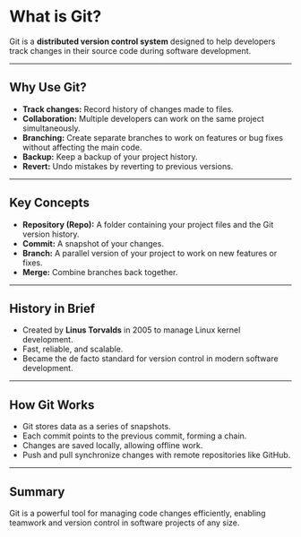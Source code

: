 # What is Git?

Git is a **distributed version control system** designed to help developers track changes in their source code during software development.

---

## Why Use Git?

- **Track changes:** Record history of changes made to files.
- **Collaboration:** Multiple developers can work on the same project simultaneously.
- **Branching:** Create separate branches to work on features or bug fixes without affecting the main code.
- **Backup:** Keep a backup of your project history.
- **Revert:** Undo mistakes by reverting to previous versions.

---

## Key Concepts

- **Repository (Repo):** A folder containing your project files and the Git version history.
- **Commit:** A snapshot of your changes.
- **Branch:** A parallel version of your project to work on new features or fixes.
- **Merge:** Combine branches back together.

---

## History in Brief

- Created by **Linus Torvalds** in 2005 to manage Linux kernel development.
- Fast, reliable, and scalable.
- Became the de facto standard for version control in modern software development.

---

## How Git Works

- Git stores data as a series of snapshots.
- Each commit points to the previous commit, forming a chain.
- Changes are saved locally, allowing offline work.
- Push and pull synchronize changes with remote repositories like GitHub.

---

## Summary

Git is a powerful tool for managing code changes efficiently, enabling teamwork and version control in software projects of any size.

